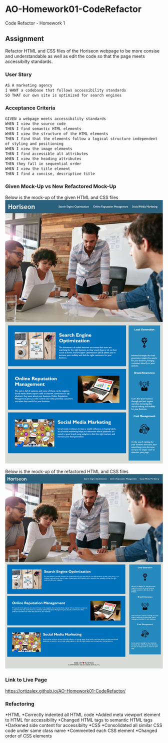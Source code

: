 # AO-Homework01-CodeRefactor
Code Refactor - Homework 1

## Assignment
Refactor HTML and CSS files of the Horiseon webpage to be more consise and understandable as well as edit the code so that the page meets accessibilty standards. 

### User Story

```
AS A marketing agency
I WANT a codebase that follows accessibility standards
SO THAT our own site is optimized for search engines
```

### Acceptance Criteria

```
GIVEN a webpage meets accessibility standards
WHEN I view the source code
THEN I find semantic HTML elements
WHEN I view the structure of the HTML elements
THEN I find that the elements follow a logical structure independent of styling and positioning
WHEN I view the image elements
THEN I find accessible alt attributes
WHEN I view the heading attributes
THEN they fall in sequential order
WHEN I view the title element
THEN I find a concise, descriptive title
```

### Given Mock-Up vs New Refactored Mock-Up
Below is the mock-up of the given HTML and CSS files
![Given Mock-Up](./assets/01-html-css-git-homework-demo.png)

Below is the mock-up of the refactored HTML and CSS files
![Refactored Mock-Up](./Screenshot.jpeg)

### Link to Live Page
https://ortizalex.github.io/AO-Homework01-CodeRefactor/

### Refactoring
*HTML
  *Correctly indented all HTML code
  *Added meta viewport element to HTML for accessibility
  *Changed HTML tags to semantic HTML tags
  *Darkened side content for accessibilty
*CSS
  *Consolidated all similar CSS code under same class name
  *Commented each CSS element
  *Changed order of CSS elements
